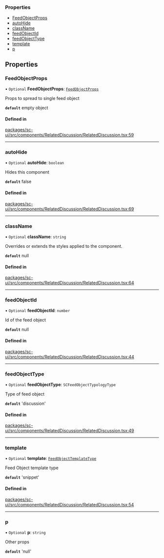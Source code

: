 
### Properties

- [FeedObjectProps](#feedobjectprops)
- [autoHide](#autohide)
- [className](#classname)
- [feedObjectId](#feedobjectid)
- [feedObjectType](#feedobjecttype)
- [template](#template)
- [p](#p)

## Properties

### FeedObjectProps

• `Optional` **FeedObjectProps**: [`FeedObjectProps`](FeedObjectProps)

Props to spread to single feed object

**`default`** empty object

#### Defined in

[packages/sc-ui/src/components/RelatedDiscussion/RelatedDiscussion.tsx:59](https://github.com/selfcommunity/community-ui/blob/6b6e2bd/packages/sc-ui/src/components/RelatedDiscussion/RelatedDiscussion.tsx#L59)

___

### autoHide

• `Optional` **autoHide**: `boolean`

Hides this component

**`default`** false

#### Defined in

[packages/sc-ui/src/components/RelatedDiscussion/RelatedDiscussion.tsx:69](https://github.com/selfcommunity/community-ui/blob/6b6e2bd/packages/sc-ui/src/components/RelatedDiscussion/RelatedDiscussion.tsx#L69)

___

### className

• `Optional` **className**: `string`

Overrides or extends the styles applied to the component.

**`default`** null

#### Defined in

[packages/sc-ui/src/components/RelatedDiscussion/RelatedDiscussion.tsx:64](https://github.com/selfcommunity/community-ui/blob/6b6e2bd/packages/sc-ui/src/components/RelatedDiscussion/RelatedDiscussion.tsx#L64)

___

### feedObjectId

• `Optional` **feedObjectId**: `number`

Id of the feed object

**`default`** null

#### Defined in

[packages/sc-ui/src/components/RelatedDiscussion/RelatedDiscussion.tsx:44](https://github.com/selfcommunity/community-ui/blob/6b6e2bd/packages/sc-ui/src/components/RelatedDiscussion/RelatedDiscussion.tsx#L44)

___

### feedObjectType

• `Optional` **feedObjectType**: `SCFeedObjectTypologyType`

Type of  feed object

**`default`** 'discussion'

#### Defined in

[packages/sc-ui/src/components/RelatedDiscussion/RelatedDiscussion.tsx:49](https://github.com/selfcommunity/community-ui/blob/6b6e2bd/packages/sc-ui/src/components/RelatedDiscussion/RelatedDiscussion.tsx#L49)

___

### template

• `Optional` **template**: [`FeedObjectTemplateType`](../enums/FeedObjectTemplateType.md)

Feed Object template type

**`default`** 'snippet'

#### Defined in

[packages/sc-ui/src/components/RelatedDiscussion/RelatedDiscussion.tsx:54](https://github.com/selfcommunity/community-ui/blob/6b6e2bd/packages/sc-ui/src/components/RelatedDiscussion/RelatedDiscussion.tsx#L54)

___
 
### p

• `Optional` **p**: `string`

Other props

**`default`** 'null'